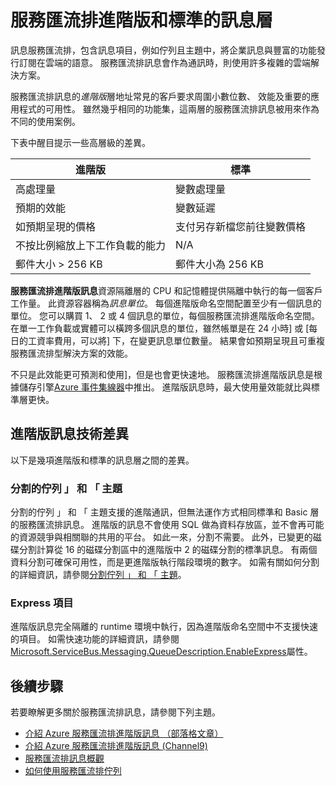 <properties
    pageTitle="服務匯流排進階版和標準訊息價格層概觀 |Microsoft Azure"
    description="服務匯流排進階版和標準的訊息"
    services="service-bus"
    documentationCenter=".net"
    authors="djrosanova"
    manager="timlt"
    editor=""/>

<tags
    ms.service="service-bus"
    ms.workload="na"
    ms.tgt_pltfrm="na"
    ms.devlang="na"
    ms.topic="get-started-article"
    ms.date="09/02/2016"
    ms.author="darosa;sethm"/>

# <a name="service-bus-premium-and-standard-messaging-tiers"></a>服務匯流排進階版和標準的訊息層 

訊息服務匯流排，包含訊息項目，例如佇列且主題中，將企業訊息與豐富的功能發行訂閱在雲端的語意。 服務匯流排訊息會作為通訊時，則使用許多複雜的雲端解決方案。

服務匯流排訊息的*進階版*層地址常見的客戶要求周圍小數位數、 效能及重要的應用程式的可用性。 雖然幾乎相同的功能集，這兩層的服務匯流排訊息被用來作為不同的使用案例。

下表中醒目提示一些高層級的差異。

| 進階版                               | 標準                       |
|---------------------------------------|--------------------------------|
| 高處理量                       | 變數處理量            |
| 預期的效能               | 變數延遲               |
| 如預期呈現的價格                   | 支付另存新檔您前往變數價格 |
| 不按比例縮放上下工作負載的能力 | N/A                            |
| 郵件大小 > 256 KB                  | 郵件大小為 256 KB          |

**服務匯流排進階版訊息**資源隔離層的 CPU 和記憶體提供隔離中執行的每一個客戶工作量。 此資源容器稱為*訊息單位*。 每個進階版命名空間配置至少有一個訊息的單位。 您可以購買 1、 2 或 4 個訊息的單位，每個服務匯流排進階版命名空間。 在單一工作負載或實體可以橫跨多個訊息的單位，雖然帳單是在 24 小時] 或 [每日的工資率費用，可以將] 下，在變更訊息單位數量。 結果會如預期呈現且可重複服務匯流排型解決方案的效能。

不只是此效能更可預測和使用]，但是也會更快速地。 服務匯流排進階版訊息是根據儲存引擎[Azure 事件集線器](https://azure.microsoft.com/services/event-hubs/)中推出。 進階版訊息時，最大使用量效能就比與標準層更快。

## <a name="premium-messaging-technical-differences"></a>進階版訊息技術差異

以下是幾項進階版和標準的訊息層之間的差異。

### <a name="partitioned-queues-and-topics"></a>分割的佇列 」 和 「 主題

分割的佇列 」 和 「 主題支援的進階通訊，但無法運作方式相同標準和 Basic 層的服務匯流排訊息。 進階版的訊息不會使用 SQL 做為資料存放區，並不會再可能的資源競爭與相關聯的共用的平台。 如此一來，分割不需要。 此外，已變更的磁碟分割計算從 16 的磁碟分割區中的進階版中 2 的磁碟分割的標準訊息。 有兩個資料分割可確保可用性，而是更進階版執行階段環境的數字。 如需有關如何分割的詳細資訊，請參閱[分割佇列 」 和 「 主題](service-bus-partitioning.md)。

### <a name="express-entities"></a>Express 項目

進階版訊息完全隔離的 runtime 環境中執行，因為進階版命名空間中不支援快速的項目。 如需快速功能的詳細資訊，請參閱[Microsoft.ServiceBus.Messaging.QueueDescription.EnableExpress](https://msdn.microsoft.com/library/azure/microsoft.servicebus.messaging.queuedescription.enableexpress.aspx)屬性。

## <a name="next-steps"></a>後續步驟

若要瞭解更多關於服務匯流排訊息，請參閱下列主題。

- [介紹 Azure 服務匯流排進階版訊息 （部落格文章）](http://azure.microsoft.com/blog/introducing-azure-service-bus-premium-messaging/)
- [介紹 Azure 服務匯流排進階版訊息 (Channel9)](https://channel9.msdn.com/Blogs/Subscribe/Introducing-Azure-Service-Bus-Premium-Messaging)
- [服務匯流排訊息概觀](service-bus-messaging-overview.md)
- [如何使用服務匯流排佇列](service-bus-dotnet-get-started-with-queues.md)

